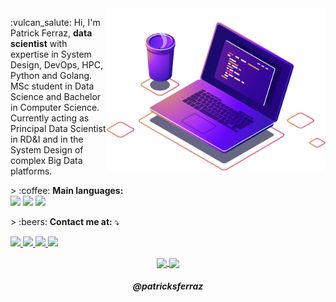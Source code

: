 <img src="https://raw.githubusercontent.com/patricksferraz/patricksferraz/master/img/ci.png" min-width="350px" max-width="350px" width="350px" align="right" alt="Computer">

<p align="left">
  :vulcan_salute: Hi, I'm Patrick Ferraz, <strong>data scientist</strong> with expertise in System Design, DevOps, HPC, Python and Golang.<br>
  MSc student in Data Science and Bachelor in Computer Science. Currently acting as Principal Data Scientist in RD&I and in the System Design of complex Big Data platforms.
</p>

<p align="left">
  > :coffee: <strong>Main languages:</strong><br>
  <img
    src="https://img.shields.io/badge/go-1C1C1C?style=flat-square&logo=go&logoColor=00FFFF"
  />
  <img
    src="https://img.shields.io/badge/python-1C1C1C?style=flat-square&logo=python&logoColor=00FFFF"
  />
  <img
    src="https://img.shields.io/badge/typescript-1C1C1C?style=flat-square&logo=typescript&logoColor=00FFFF"
  />
</p>

<p align="left">
  > :beers: <strong>Contact me at:</strong> ⤵️
</p>

<p align="left">
  <a href="https://instagram.com/patricksferraz/">
    <img
      src="https://img.shields.io/badge/Instagram-1A1B27?style=for-the-badge&logo=instagram&logoColor=38BCAD"
    />
  </a>
  <a href="https://twitter.com/patricksferraz">
    <img
      src="https://img.shields.io/badge/Twitter-1A1B27?style=for-the-badge&logo=twitter&logoColor=38BCAD"
    />
  </a>
  <a href="https://www.linkedin.com/in/patricksferraz/">
    <img
      src="https://img.shields.io/badge/LinkedIn-1A1B27?style=for-the-badge&logo=linkedin&logoColor=38BCAD"
    />
  </a>
  <a href="mailto:patrick.ferraz@coding4u.com.br">
    <img
      src="https://img.shields.io/badge/Email-1A1B27?style=for-the-badge&logo=gmail&logoColor=38BCAD"
    />
  </a>
</p>

<p align="center">
  <a href="https://github.com/patricksferraz">
    <img
      align="center"
      height="150em"
      src="https://github-readme-stats.vercel.app/api?username=patricksferraz&show_icons=true&include_all_commits=true&count_private=true&theme=tokyonight"
    />
  </a>
  <a href="https://github.com/patricksferraz">
    <img
      align="center"
      height="150em"
      src="https://github-readme-stats.vercel.app/api/top-langs/?username=patricksferraz&show_icons=true&include_all_commits=true&count_private=true&layout=compact&theme=tokyonight"
    />
  </a>
</p>

<h5 align="center">@patricksferraz</h5>
